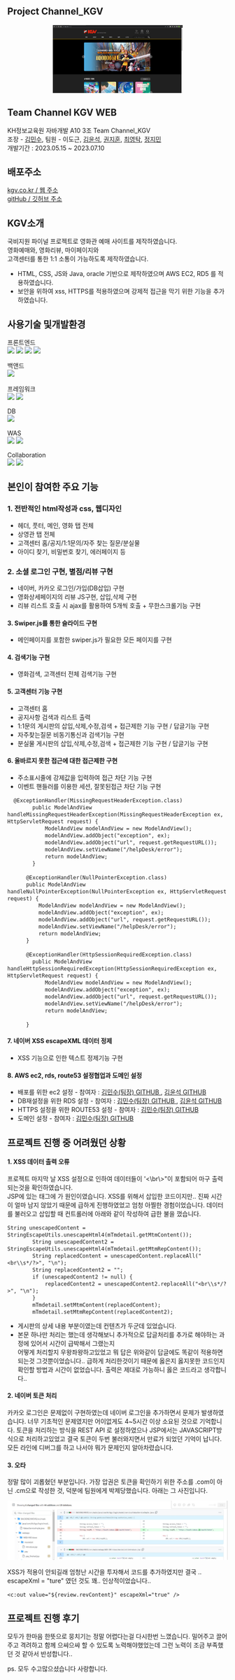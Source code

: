 ## Project Channel_KGV


<p align="center"><img src="/img/kgv2.png" /></p>

## Team Channel KGV WEB
  KH정보교육원 자바개발 A10 3조 Team Channel_KGV<br>
  조장 - [김민수](https://github.com/MSKY219), 팀원 - 이도근, [김윤석](https://github.com/rjrjsktl), [권지훈](https://github.com/last-child), [최영탁](https://github.com/cyoungt), [정지민](https://github.com/0sori)
  <br>개발기간 : 2023.05.15 ~ 2023.07.10

## 배포주소
 [ kgv.co.kr / 웹 주소 ](https://kgv.co.kr)<br>
 [ gitHub / 깃허브 주소 ](https://github.com/MSKY219/FINAL_PROJECT)


## KGV소개

 국비지원 파이널 프로젝트로 영화관 예매 사이트를 제작하였습니다.<br>
 영화예매와, 영화리뷰, 마이페이지와<br> 고객센터를 통한 1:1 소통이 가능하도록 제작하였습니다.
 - HTML, CSS, JS와 Java, oracle 기반으로 제작하였으며 AWS EC2, RD5 를 적용하였습니다.
 - 보안을 위하여 xss, HTTPS를 적용하였으며 강제적 접근을 막기 위한 기능을 추가하였습니다.

## 사용기술 및개발환경 

 프론트엔드<br>
  <img src="https://img.shields.io/badge/html5-E34F26?style=for-the-badge&logo=html5&logoColor=white">    <img src="https://img.shields.io/badge/css-1572B6?style=for-the-badge&logo=css3&logoColor=white">   <img src="https://img.shields.io/badge/javascript-F7DF1E?style=for-the-badge&logo=javascript&logoColor=black"> <img src="https://img.shields.io/badge/jquery-0769AD?style=for-the-badge&logo=jquery&logoColor=white">

 백앤드<br>
    <img src="https://img.shields.io/badge/java-007396?style=for-the-badge&logo=java&logoColor=white">     

 프레임워크<br>
 <img src="https://img.shields.io/badge/spring-6DB33F?style=for-the-badge&logo=spring&logoColor=white">  <img src="https://img.shields.io/badge/jquery-0769AD?style=for-the-badge&logo=jquery&logoColor=white">

 DB<br>
 <img src="https://img.shields.io/badge/oracle-F80000?style=for-the-badge&logo=oracle&logoColor=white">

 WAS<br>
 <img src="https://img.shields.io/badge/amazonaws-232F3E?style=for-the-badge&logo=amazonaws&logoColor=white">  <img src="https://img.shields.io/badge/apache tomcat-F8DC75?style=for-the-badge&logo=apachetomcat&logoColor=white">

Collaboration<br>
<img src="https://img.shields.io/badge/github-181717?style=for-the-badge&logo=github&logoColor=white"> <img src="https://img.shields.io/badge/git-F05032?style=for-the-badge&logo=git&logoColor=white">

## 본인이 참여한 주요 기능
<h3>1. 전반적인 html작성과 css, 웹디자인</h3>

  - 헤더, 풋터, 메인, 영화 탭 전체
  - 상영관 탭 전체
  - 고객센터 홈/공지/1:1문의/자주 찾는 질문/분실물
  - 아이디 찾기, 비밀번호 찾기, 에러페이지 등 </h3>

<h3>2. 소셜 로그인 구현, 별점/리뷰 구현</h3>

 - 네이버, 카카오 로그인/가입(DB삽입) 구현
 - 영화상세페이지의 리뷰 JS구현, 삽입,삭제 구현
 - 리뷰 리스트 호출 시 ajax를 활용하여 5개씩 호출 + 무한스크롤기능 구현

<h4>3. Swiper.js를 통한 슬라이드 구현 </h4>

 - 메인페이지를 포함한 swiper.js가 필요한 모든 페이지를 구현

<h4>4. 검색기능 구현</h4>

 - 영화검색, 고객센터 전체 검색기능 구현

<h4>5. 고객센터 기능 구현</h4>

 - 고객센터 홈
 - 공지사항 검색과 리스트 출력
 - 1:1문의 게시판의 삽입,삭제,수정,검색 + 접근제한 기능 구현 / 답글기능 구현
 - 자주찾는질문 비동기통신과 검색기능 구현
 - 분실물 게시판의 삽입,삭제,수정,검색 + 접근제한 기능 구현 / 답글기능 구현

<h4>6. 올바르지 못한 접근에 대한 접근제한 구현</h4>

 - 주소표시줄에 강제값을 입력하여 접근 차단 기능 구현
 - 이벤트 핸들러를 이용한 세션, 잘못된접근 차단 기능 구현
```
  @ExceptionHandler(MissingRequestHeaderException.class)
	    public ModelAndView handleMissingRequestHeaderException(MissingRequestHeaderException ex, HttpServletRequest request) {
	        ModelAndView modelAndView = new ModelAndView();
	        modelAndView.addObject("exception", ex);
	        modelAndView.addObject("url", request.getRequestURL());
	        modelAndView.setViewName("/helpDesk/error"); 
	        return modelAndView;
	    }
	  
	  @ExceptionHandler(NullPointerException.class)
	  public ModelAndView handleNullPointerException(NullPointerException ex, HttpServletRequest request) {
	      ModelAndView modelAndView = new ModelAndView();
	      modelAndView.addObject("exception", ex);
	      modelAndView.addObject("url", request.getRequestURL());
	      modelAndView.setViewName("/helpDesk/error");  
	      return modelAndView;
	  }
	  
	  @ExceptionHandler(HttpSessionRequiredException.class)
	    public ModelAndView handleHttpSessionRequiredException(HttpSessionRequiredException ex, HttpServletRequest request) {
	        ModelAndView modelAndView = new ModelAndView();
	        modelAndView.addObject("exception", ex);
	        modelAndView.addObject("url", request.getRequestURL());
	        modelAndView.setViewName("/helpDesk/error");  
	        return modelAndView;
	
	  }
```

<h4>7. 네이버 XSS escapeXML 데이터 정제 </h4>

 - XSS 기능으로 인한 텍스트 정제기능 구현

<h4>8. AWS ec2, rds, route53 설정협업과 도메인 설정 </h4>

 - 배포를 위한 ec2 설정 - 참여자 : [ 김민수(팀장) GITHUB ](https://github.com/MSKY219), [ 김윤석 GITHUB ](https://github.com/rjrjsktl)
 - DB재설정을 위한 RDS 설정  - 참여자 : [ 김민수(팀장) GITHUB ](https://github.com/MSKY219), [ 김윤석 GITHUB ](https://github.com/rjrjsktl)
 - HTTPS 설정을 위한 ROUTE53 설정 - 참여자 : [ 김민수(팀장) GITHUB ](https://github.com/MSKY219)
 - 도메인 설정 - 참여자 : [ 김민수(팀장) GITHUB ](https://github.com/MSKY219)

## 프로젝트 진행 중 어려웠던 상황

<h4> 1. XSS 데이터 출력 오류 </h4>
프로젝트 마지막 날 XSS 설정으로 인하여 데이터들이 '<\br\>"이 포함되어 마구 출력되는것을 확인하였습니다.<br>
JSP에 있는 태그에 <escapeXml = "true">가 원인이였습니다. XSS를 위해서 삽입한 코드이지만..
진짜 시간이 얼마 남지 않았기 때문에 급하게 진행하였었고 엄청 아찔한 경험이었습니다.
데이터를 불러오고 삽입할 때 컨트롤러에 아래와 같이 작성하여 급한 불을 껐습니다.

```
String unescapedContent = StringEscapeUtils.unescapeHtml4(mTmdetail.getMtmContent());
		String unescapedContent2 = StringEscapeUtils.unescapeHtml4(mTmdetail.getMtmRepContent());
        String replacedContent = unescapedContent.replaceAll("<br\\s*/?>", "\n");
        String replacedContent2 = "";
        if (unescapedContent2 != null) {
            replacedContent2 = unescapedContent2.replaceAll("<br\\s*/?>", "\n");
        }
		mTmdetail.setMtmContent(replacedContent);
		mTmdetail.setMtmRepContent(replacedContent2);
```
- 게시판의 상세 내용 부분이였는데 컨텐츠가 두군데 있었습니다.
- 본문 하나만 처리는 했는데 생각해보니 추가적으로 답글처리를 추가로 해야하는 과정에 있어서 시간이 급박해서 그랬는지<br>
어떻게 처리할지 우왕좌왕하고있었고 뭐 답은 위와같이 답글에도 똑같이 적용하면 되는것 그것뿐이었습니다..
급하게 처리한것이기 때문에 옳은지 옳지못한 코드인지 확인할 방법과 시간이 없었습니다. 출력은 제대로 가능하니 옳은 코드라고 생각합니다..


<h4> 2. 네이버 토큰 처리 </h4>
카카오 로그인은 문제없이 구현하였는데 네이버 로그인을 추가하면서 문제가 발생하였습니다.
너무 기초적인 문제였지만 어이없게도 4~5시간 이상 소요된 것으로 기억합니다.
토큰을 처리하는 방식을 REST API 로 설정하였으나
JSP에서는 JAVASCRIPT방식으로 처리하고있었고 결국 토큰이 두번 불러와지면서 만료가 되었던 기억이 납니다.
모든 라인에 디버그를 하고 나서야 뭐가 문제인지 알아차렸습니다.


<h4> 3. 오타</h4>
정말 많이 괴롭혔던 부분입니다.
가장 압권은 토큰을 확인하기 위한 주소를 .com이 아닌 .cm으로 작성한 것, 덕분에 팀원에게 박제당했습니다. 아래는 그 사진입니다.
<p align="center"><img src="/img/babo.png" /></p>
XSS가 적용이 안되길래 엄청난 시간을 투자해서 코드를 추가하였지만 결국 .. escapeXml = "ture" 였던 것도 꽤..
인상적이었습니다..

```
<c:out value="${review.revContent}" escapeXml="true" />
```

## 프로젝트 진행 후기

모두가 한마음 한뜻으로 뭉치기는 정말 어렵다는걸 다시한번 느꼈습니다.
밀어주고 끌어주고 격려하고 함께 으쌰으쌰 할 수 있도록 노력해야했었는데 그런 노력이 조금 부족했던 것 같아서 반성합니다..

ps. 모두 수고많으셨습니다 사랑합니다.
